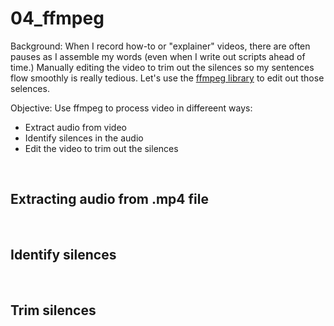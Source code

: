 # 04_ffmpeg

Background: When I record how-to or "explainer" videos, there are often pauses as I assemble my words (even when I write out scripts ahead of time.)  Manually editing the video to trim out the silences so my sentences flow smoothly is really tedious.  Let's use the [ffmpeg library](https://www.ffmpeg.org/ffmpeg.html) to edit out those selences.

Objective: Use ffmpeg to process video in differeent ways:
- Extract audio from video
- Identify silences in the audio
- Edit the video to trim out the silences

<p>&nbsp;</p>


## Extracting audio from .mp4 file

<p>&nbsp;</p>


## Identify silences

<p>&nbsp;</p>


## Trim silences

<p>&nbsp;</p>




